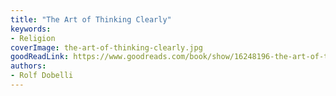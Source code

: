 ```yaml
---
title: "The Art of Thinking Clearly"
keywords:
- Religion
coverImage: the-art-of-thinking-clearly.jpg
goodReadLink: https://www.goodreads.com/book/show/16248196-the-art-of-thinking-clearly
authors:
- Rolf Dobelli
---
```

